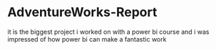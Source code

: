 # AdventureWorks-Report
it is the biggest project i worked on with a power bi course and i was impressed of how power bi can make a fantastic work 
